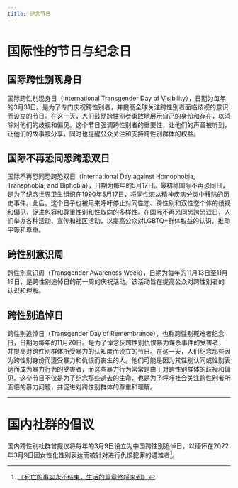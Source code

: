 ```yaml
---
title: 纪念节日
---
```


# 国际性的节日与纪念日

## 国际跨性别现身日

国际跨性别现身日（International Transgender Day of Visibility），日期为每年的3月31日。是为了专门庆祝跨性别者，并提高全球关注跨性别者面临歧视的意识而设立的节日。在这一天，人们鼓励跨性别者勇敢地展示自己的身份和存在，以消除对他们的歧视和偏见。这个节日强调跨性别者的重要性，让他们的声音被听到，让他们的故事被分享，同时也提醒公众关注和支持跨性别群体的权益。

## 国际不再恐同恐跨恐双日

国际不再恐同恐跨恐双日（International Day against Homophobia, Transphobia, and Biphobia），日期为每年的5月17日。最初称国际不再恐同日，是为了纪念世界卫生组织在1990年5月17日，将同性恋从精神疾病分类中移除的历史事件。此后，这个日子也被用来呼吁停止对同性恋、跨性别和双性恋个体的歧视和偏见，促进包容和尊重性别和性取向的多样性。在国际不再恐同恐跨恐双日，人们举办各种活动、宣传和社区活动，以提高公众对LGBTQ+群体权益的认识，推动平等和尊重。

## 跨性别意识周

跨性别意识周（Transgender Awareness Week），日期为每年的11月13日至11月19日，是跨性别追悼日的前一周的庆祝活动。该活动旨在提高公众对跨性别者的认识和理解。

## 跨性别追悼日

跨性别追悼日（Transgender Day of Remembrance），也称跨性别死难者纪念日，日期为每年的11月20日。是为了悼念反跨性别仇恨暴力谋杀事件的受害者，并提高对跨性别群体所受暴力的认知度而设立的节日。在这一天，人们纪念那些因为跨性别身份而遭受暴力和仇恨而丧生的人。他们可能是因为其性别认同或性别表达而成为暴力行为的受害者，而这些暴力行为常常是由于对跨性别群体的歧视和偏见。这个节日不仅是为了纪念那些逝去的生命，也是为了呼吁社会关注跨性别者所面临的暴力问题，并促进对跨性别群体的尊重和理解。

---

# 国内社群的倡议

国内跨性别社群曾提议将每年的3月9日设立为中国跨性别追悼日，以缅怀在2022年3月9日因女性化性别表达而被针对进行仇恨犯罪的遇难者[^1]。

[^1]: [《死亡的事实永不结束，生活的篇章终将来到》](https://weibo.com/ttarticle/p/show?id=2309404811536454516901)
